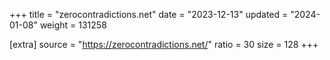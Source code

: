 +++
title = "zerocontradictions.net"
date = "2023-12-13"
updated = "2024-01-08"
weight = 131258

[extra]
source = "https://zerocontradictions.net/"
ratio = 30
size = 128
+++
